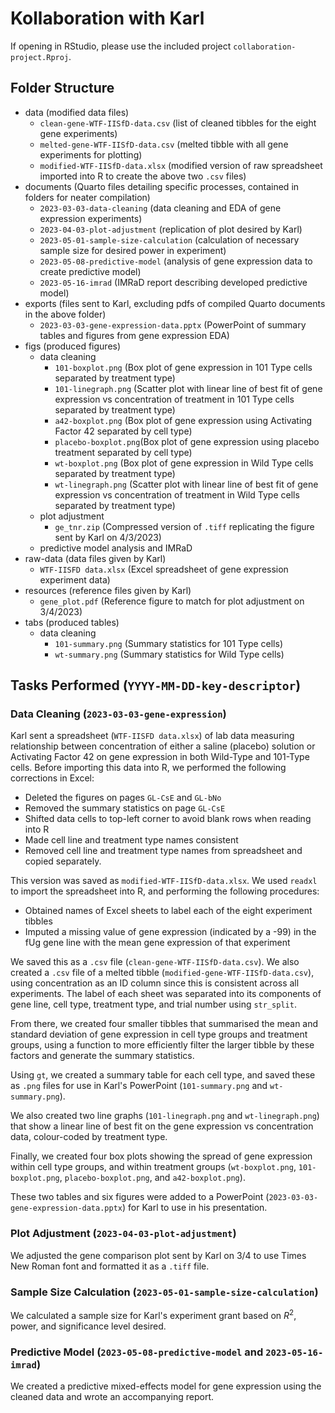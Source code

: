 # Kollaboration with Karl

If opening in RStudio, please use the included project `collaboration-project.Rproj`.

## Folder Structure
* data (modified data files)
   * `clean-gene-WTF-IISfD-data.csv` (list of cleaned tibbles for the eight gene experiments)
   * `melted-gene-WTF-IISfD-data.csv` (melted tibble with all gene experiments for plotting)
   * `modified-WTF-IISfD-data.xlsx` (modified version of raw spreadsheet imported into R to create the above two `.csv` files)
* documents (Quarto files detailing specific processes, contained in folders for neater compilation)
  * `2023-03-03-data-cleaning` (data cleaning and EDA of gene expression experiments)
  * `2023-04-03-plot-adjustment` (replication of plot desired by Karl)
  * `2023-05-01-sample-size-calculation` (calculation of necessary sample size for desired power in experiment)
  * `2023-05-08-predictive-model` (analysis of gene expression data to create predictive model)
  * `2023-05-16-imrad` (IMRaD report describing developed predictive model)
* exports (files sent to Karl, excluding pdfs of compiled Quarto documents in the above folder)
  * `2023-03-03-gene-expression-data.pptx` (PowerPoint of summary tables and figures from gene expression EDA)
* figs (produced figures)
   * data cleaning
       * `101-boxplot.png` (Box plot of gene expression in 101 Type cells separated by treatment type)
       * `101-linegraph.png` (Scatter plot with linear line of best fit of gene expression vs concentration of treatment in 101 Type cells separated by treatment type)
       * `a42-boxplot.png` (Box plot of gene expression using Activating Factor 42 separated by cell type)
       * `placebo-boxplot.png`(Box plot of gene expression using placebo treatment separated by cell type)
       * `wt-boxplot.png` (Box plot of gene expression in Wild Type cells separated by treatment type)
       * `wt-linegraph.png` (Scatter plot with linear line of best fit of gene expression vs concentration of treatment in Wild Type cells separated by treatment type)
   * plot adjustment
       * `ge_tnr.zip` (Compressed version of `.tiff` replicating the figure sent by Karl on 4/3/2023)
   * predictive model analysis and IMRaD       
* raw-data (data files given by Karl)
   * `WTF-IISFD data.xlsx` (Excel spreadsheet of gene expression experiment data)
* resources (reference files given by Karl)
   * `gene_plot.pdf` (Reference figure to match for plot adjustment on 3/4/2023)
* tabs (produced tables)
    * data cleaning
       * `101-summary.png` (Summary statistics for 101 Type cells)
       * `wt-summary.png` (Summary statistics for Wild Type cells)

## Tasks Performed (`YYYY-MM-DD-key-descriptor`)
### Data Cleaning (`2023-03-03-gene-expression`)
Karl sent a spreadsheet (`WTF-IISFD data.xlsx`) of lab data measuring relationship between
concentration of either a saline (placebo) solution or Activating Factor 42 on gene expression in both Wild-Type and 101-Type cells. Before importing this data into R, we performed the following corrections in Excel:
* Deleted the figures on pages `GL-CsE` and `GL-bNo`
* Removed the summary statistics on page `GL-CsE`
* Shifted data cells to top-left corner to avoid blank rows when reading into R
* Made cell line and treatment type names consistent
* Removed cell line and treatment type names from spreadsheet and copied separately. 

This version was saved as `modified-WTF-IISfD-data.xlsx`. We used `readxl` to import the spreadsheet into R, and performing the following procedures:
* Obtained names of Excel sheets to label each of the eight experiment tibbles
* Imputed a missing value of gene expression (indicated by a -99) in the fUg gene line with the mean gene expression of that experiment 

We saved this as a `.csv` file (`clean-gene-WTF-IISfD-data.csv`). We also created a 
`.csv` file of a melted tibble (`modified-gene-WTF-IISfD-data.csv`), using concentration as an ID column 
since this is consistent across all experiments. The label of each sheet was separated 
into its components of gene line, cell type, treatment type, and trial number using `str_split`.

From there, we created four smaller tibbles that summarised the mean and standard deviation of 
gene expression in cell type groups and treatment groups, using a function to more efficiently 
filter the larger tibble by these factors and generate the summary statistics.

Using `gt`, we created a summary table for each cell type, and saved these as `.png` files 
for use in Karl's PowerPoint (`101-summary.png` and `wt-summary.png`). 

We also created two 
line graphs (`101-linegraph.png` and `wt-linegraph.png`) that show a linear line of best 
fit on the gene expression vs concentration data, colour-coded by treatment type. 

Finally, we created four box plots showing the spread of gene expression within cell type 
groups, and within treatment groups (`wt-boxplot.png`, `101-boxplot.png`, `placebo-boxplot.png`, 
and `a42-boxplot.png`).

These two tables and six figures were added to a PowerPoint (`2023-03-03-gene-expression-data.pptx`) 
for Karl to use in his presentation.

### Plot Adjustment (`2023-04-03-plot-adjustment`)
We adjusted the gene comparison plot sent by Karl on 3/4 to use Times New Roman 
font and formatted it as a `.tiff` file.

### Sample Size Calculation (`2023-05-01-sample-size-calculation`)
We calculated a sample size for Karl's experiment grant based on $R^2$, power, and
significance level desired.

### Predictive Model (`2023-05-08-predictive-model` and `2023-05-16-imrad`)
We created a predictive mixed-effects model for gene expression using the cleaned 
data and wrote an accompanying report.
